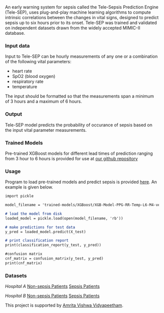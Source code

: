 An early warning system for sepsis called the Tele-Sepsis Prediction Engine (Tele-SEP), uses plug-and-play machine learning algorithms to compute intrinsic correlations between the changes in vital signs, designed to predict sepsis up to six hours prior to its onset. Tele-SEP was trained and validated on independent datasets drawn from the widely accepted MIMIC-II database.

### Input data
Input to Tele-SEP can be hourly measurements of any one or a combination of the following vital parameters:
- heart rate
- SpO2 (blood oxygen)
- respiratory rate
- temperature

The input should be formatted so that the measurements span a minimum of 3 hours and a maximum of 6 hours.

### Output
Tele-SEP model predicts the probability of occurance of sepsis based on the input vital parameter measurements.

### Trained Models
Pre-trained XGBoost models for different lead times of prediction ranging from 3 hour to 6 hours is provided for use at [our github repository](https://github.com/pprahul/Tele-SEP/tree/main/trained-models/XGBoost)

### Usage
Program to load pre-trained models and predict sepsis is provided [here](https://github.com/pprahul/Tele-SEP/blob/main/Tele-SEP-ModelLoadRunOnly.py). An example is given below.

```markdown
import pickle

model_filename = 'trained-models/XGBoost/XGB-Model-PPG-RR-Temp-L6-M4-verified.sav'

# load the model from disk
loaded_model = pickle.load(open(model_filename, 'rb'))

# make predictions for test data
y_pred = loaded_model.predict(X_test)

# print classification report 
print(classification_report(y_test, y_pred)) 

#confusion matrix
cnf_matrix = confusion_matrix(y_test, y_pred)
print(cnf_matrix)

```

### Datasets
*Hospital A*
[Non-sepsis Patients](https://github.com/pprahul/Tele-SEP/blob/main/trainingA_nonsepsis.zip)
[Sepsis Patients](https://github.com/pprahul/Tele-SEP/blob/main/trainingA_sepsis_15h.zip)

*Hospital B*
[Non-sepsis Patients](https://github.com/pprahul/Tele-SEP/blob/main/trainingB_nonsepsis.zip)
[Sepsis Patients](https://github.com/pprahul/Tele-SEP/blob/main/trainingB_sepsis_15h.zip)

This project is supported by [Amrita Vishwa Vidyapeetham](https://www.amrita.edu/).
